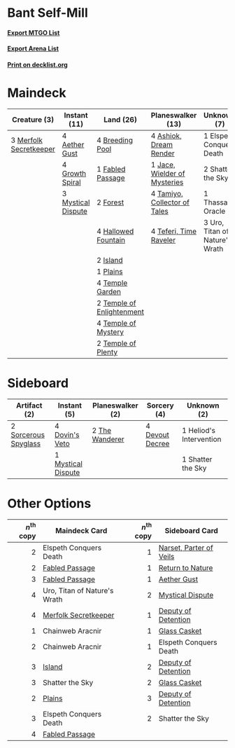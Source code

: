 # Bant Self-Mill

#### [Export MTGO List](../collection/Bant%20Self-Mill/Bant%20Self-Mill.txt)
#### [Export Arena List](../collection/Bant%20Self-Mill/Bant%20Self-Mill_arena.txt)
#### [Print on decklist.org](http://decklist.org/?deckmain=4%09Aether%20Gust%0A4%09Ashiok,%20Dream%20Render%0A4%09Breeding%20Pool%0A1%09Elspeth%20Conquers%20Death%0A1%09Fabled%20Passage%0A2%09Forest%0A4%09Growth%20Spiral%0A4%09Hallowed%20Fountain%0A2%09Island%0A1%09Jace,%20Wielder%20of%20Mysteries%0A3%09Merfolk%20Secretkeeper%0A3%09Mystical%20Dispute%0A1%09Plains%0A2%09Shatter%20the%20Sky%0A4%09Tamiyo,%20Collector%20of%20Tales%0A4%09Teferi,%20Time%20Raveler%0A4%09Temple%20Garden%0A2%09Temple%20of%20Enlightenment%0A4%09Temple%20of%20Mystery%0A2%09Temple%20of%20Plenty%0A1%09Thassa's%20Oracle%0A3%09Uro,%20Titan%20of%20Nature's%20Wrath&deckside=4%09Devout%20Decree%0A4%09Dovin's%20Veto%0A1%09Heliod's%20Intervention%0A1%09Mystical%20Dispute%0A1%09Shatter%20the%20Sky%0A2%09Sorcerous%20Spyglass%0A2%09The%20Wanderer)
# Maindeck

|                                          Creature (3)                                           |                                        Instant (11)                                         |                                             Land (26)                                              |                                           Planeswalker (13)                                           |         Unknown (7)          |
|-------------------------------------------------------------------------------------------------|---------------------------------------------------------------------------------------------|----------------------------------------------------------------------------------------------------|-------------------------------------------------------------------------------------------------------|------------------------------|
|3 [Merfolk Secretkeeper](http://gatherer.wizards.com/Pages/Card/Details.aspx?multiverseid=473015)|4 [Aether Gust](http://gatherer.wizards.com/Pages/Card/Details.aspx?multiverseid=466796)     |4 [Breeding Pool](http://gatherer.wizards.com/Pages/Card/Details.aspx?multiverseid=97088)           |4 [Ashiok, Dream Render](http://gatherer.wizards.com/Pages/Card/Details.aspx?multiverseid=461155)      |1 Elspeth Conquers Death      |
|                                                                                                 |4 [Growth Spiral](http://gatherer.wizards.com/Pages/Card/Details.aspx?multiverseid=457322)   |1 [Fabled Passage](http://gatherer.wizards.com/Pages/Card/Details.aspx?multiverseid=473206)         |1 [Jace, Wielder of Mysteries](http://gatherer.wizards.com/Pages/Card/Details.aspx?multiverseid=460981)|2 Shatter the Sky             |
|                                                                                                 |3 [Mystical Dispute](http://gatherer.wizards.com/Pages/Card/Details.aspx?multiverseid=473020)|2 [Forest](http://gatherer.wizards.com/Pages/Card/Details.aspx?multiverseid=439860)                 |4 [Tamiyo, Collector of Tales](http://gatherer.wizards.com/Pages/Card/Details.aspx?multiverseid=461147)|1 Thassa's Oracle             |
|                                                                                                 |                                                                                             |4 [Hallowed Fountain](http://gatherer.wizards.com/Pages/Card/Details.aspx?multiverseid=97071)       |4 [Teferi, Time Raveler](http://gatherer.wizards.com/Pages/Card/Details.aspx?multiverseid=461148)      |3 Uro, Titan of Nature's Wrath|
|                                                                                                 |                                                                                             |2 [Island](http://gatherer.wizards.com/Pages/Card/Details.aspx?multiverseid=439857)                 |                                                                                                       |                              |
|                                                                                                 |                                                                                             |1 [Plains](http://gatherer.wizards.com/Pages/Card/Details.aspx?multiverseid=439856)                 |                                                                                                       |                              |
|                                                                                                 |                                                                                             |4 [Temple Garden](http://gatherer.wizards.com/Pages/Card/Details.aspx?multiverseid=405112)          |                                                                                                       |                              |
|                                                                                                 |                                                                                             |2 [Temple of Enlightenment](http://gatherer.wizards.com/Pages/Card/Details.aspx?multiverseid=378535)|                                                                                                       |                              |
|                                                                                                 |                                                                                             |4 [Temple of Mystery](http://gatherer.wizards.com/Pages/Card/Details.aspx?multiverseid=373571)      |                                                                                                       |                              |
|                                                                                                 |                                                                                             |2 [Temple of Plenty](http://gatherer.wizards.com/Pages/Card/Details.aspx?multiverseid=378537)       |                                                                                                       |                              |


# Sideboard

|                                         Artifact (2)                                          |                                         Instant (5)                                         |                                    Planeswalker (2)                                     |                                       Sorcery (4)                                        |      Unknown (2)      |
|-----------------------------------------------------------------------------------------------|---------------------------------------------------------------------------------------------|-----------------------------------------------------------------------------------------|------------------------------------------------------------------------------------------|-----------------------|
|2 [Sorcerous Spyglass](http://gatherer.wizards.com/Pages/Card/Details.aspx?multiverseid=435407)|4 [Dovin's Veto](http://gatherer.wizards.com/Pages/Card/Details.aspx?multiverseid=461120)    |2 [The Wanderer](http://gatherer.wizards.com/Pages/Card/Details.aspx?multiverseid=460964)|4 [Devout Decree](http://gatherer.wizards.com/Pages/Card/Details.aspx?multiverseid=466767)|1 Heliod's Intervention|
|                                                                                               |1 [Mystical Dispute](http://gatherer.wizards.com/Pages/Card/Details.aspx?multiverseid=473020)|                                                                                         |                                                                                          |1 Shatter the Sky      |


# Other Options

|*n*<sup>th</sup> copy|                                         Maindeck Card                                         |*n*<sup>th</sup> copy|                                          Sideboard Card                                          |
|--------------------:|-----------------------------------------------------------------------------------------------|--------------------:|--------------------------------------------------------------------------------------------------|
|                    2|Elspeth Conquers Death                                                                         |                    1|[Narset, Parter of Veils](http://gatherer.wizards.com/Pages/Card/Details.aspx?multiverseid=460988)|
|                    2|[Fabled Passage](http://gatherer.wizards.com/Pages/Card/Details.aspx?multiverseid=473206)      |                    1|[Return to Nature](http://gatherer.wizards.com/Pages/Card/Details.aspx?multiverseid=461102)       |
|                    3|[Fabled Passage](http://gatherer.wizards.com/Pages/Card/Details.aspx?multiverseid=473206)      |                    1|[Aether Gust](http://gatherer.wizards.com/Pages/Card/Details.aspx?multiverseid=466796)            |
|                    4|Uro, Titan of Nature's Wrath                                                                   |                    2|[Mystical Dispute](http://gatherer.wizards.com/Pages/Card/Details.aspx?multiverseid=473020)       |
|                    4|[Merfolk Secretkeeper](http://gatherer.wizards.com/Pages/Card/Details.aspx?multiverseid=473015)|                    1|[Deputy of Detention](http://gatherer.wizards.com/Pages/Card/Details.aspx?multiverseid=457309)    |
|                    1|Chainweb Aracnir                                                                               |                    1|[Glass Casket](http://gatherer.wizards.com/Pages/Card/Details.aspx?multiverseid=472977)           |
|                    2|Chainweb Aracnir                                                                               |                    1|Elspeth Conquers Death                                                                            |
|                    3|[Island](http://gatherer.wizards.com/Pages/Card/Details.aspx?multiverseid=439857)              |                    2|[Deputy of Detention](http://gatherer.wizards.com/Pages/Card/Details.aspx?multiverseid=457309)    |
|                    3|Shatter the Sky                                                                                |                    2|[Glass Casket](http://gatherer.wizards.com/Pages/Card/Details.aspx?multiverseid=472977)           |
|                    2|[Plains](http://gatherer.wizards.com/Pages/Card/Details.aspx?multiverseid=439856)              |                    3|[Deputy of Detention](http://gatherer.wizards.com/Pages/Card/Details.aspx?multiverseid=457309)    |
|                    3|Elspeth Conquers Death                                                                         |                    2|Shatter the Sky                                                                                   |
|                    4|[Fabled Passage](http://gatherer.wizards.com/Pages/Card/Details.aspx?multiverseid=473206)      |                     |                                                                                                  |

